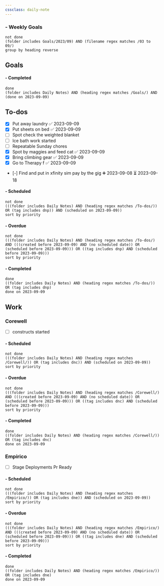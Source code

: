 ```yaml
---
cssclass: daily-note
---
```

### - Weekly Goals
```tasks
not done
(folder includes Goals/2023/09) AND (filename regex matches /03 to 09/)
group by heading reverse
```
## Goals
#### - Completed
```tasks
done
(folder includes Daily Notes) AND (heading regex matches /Goals/) AND (done on 2023-09-09)
```
## To-dos
- [x] Put away laundry ✅ 2023-09-09
- [x] Put sheets on bed ✅ 2023-09-09
- [ ] Spot check the weighted blanket
- [ ] Ice bath work started
- [ ] Repeatable Sunday chores
- [x] Spot by maggies and feed cat ✅ 2023-09-09
- [x] Bring climbing gear ✅ 2023-09-09
- [x] Go to Therapy f ✅ 2023-09-09
- [-] Find and put in xfinity sim pay by the gig ➕ 2023-09-08 ⏳ 2023-09-18
#### - Scheduled
```tasks
not done
(((folder includes Daily Notes) AND (heading regex matches /To-dos/)) OR (tag includes dnp)) AND (scheduled on 2023-09-09))
sort by priority
```
#### - Overdue
```tasks
not done
(((folder includes Daily Notes) AND (heading regex matches /To-dos/) AND (((created before 2023-09-09) AND (no scheduled date)) OR (scheduled before 2023-09-09))) OR ((tag includes dnp) AND (scheduled before 2023-09-09)))
sort by priority
```
#### - Completed
```tasks
done
((folder includes Daily Notes) AND (heading regex matches /To-dos/)) OR (tag includes dnp)
done on 2023-09-09
```
## Work
### Corewell
- [ ] constructs started
#### - Scheduled
```tasks
not done
(((folder includes Daily Notes) AND (heading regex matches /Corewell/)) OR (tag includes dnc)) AND (scheduled on 2023-09-09))
sort by priority
```
#### - Overdue
```tasks
not done
(((folder includes Daily Notes) AND (heading regex matches /Corewell/) AND (((created before 2023-09-09) AND (no scheduled date)) OR (scheduled before 2023-09-09))) OR ((tag includes dnc) AND (scheduled before 2023-09-09)))
sort by priority
```
#### - Completed
```tasks
done
((folder includes Daily Notes) AND (heading regex matches /Corewell/)) OR (tag includes dnc)
done on 2023-09-09
```
### Empirico
- [ ] Stage Deployments Pr Ready
#### - Scheduled
```tasks
not done
(((folder includes Daily Notes) AND (heading regex matches /Empirico/)) OR (tag includes dne)) AND (scheduled on 2023-09-09))
sort by priority
```
#### - Overdue
```tasks
not done
(((folder includes Daily Notes) AND (heading regex matches /Empirico/) AND (((created before 2023-09-09) AND (no scheduled date)) OR (scheduled before 2023-09-09))) OR ((tag includes dne) AND (scheduled before 2023-09-09)))
sort by priority
```
#### - Completed
```tasks
done
((folder includes Daily Notes) AND (heading regex matches /Empirico/)) OR (tag includes dne)
done on 2023-09-09
```

